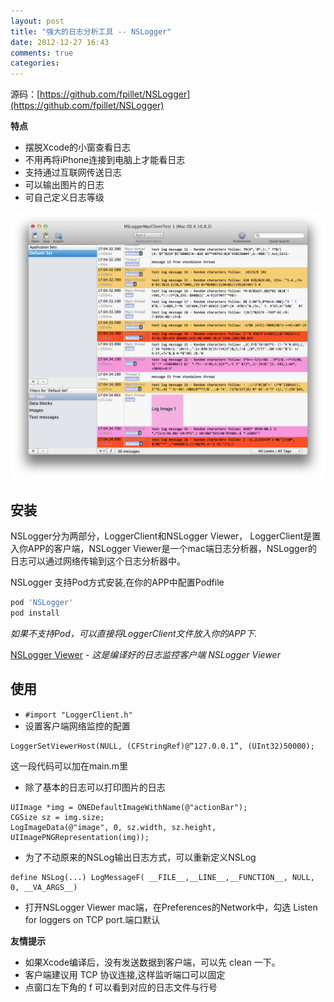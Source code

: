 ```yaml
---
layout: post
title: "强大的日志分析工具 -- NSLogger"
date: 2012-12-27 16:43
comments: true
categories: 
---
```

源码：[https://github.com/fpillet/NSLogger](https://github.com/fpillet/NSLogger)

**特点**

* 摆脱Xcode的小窗查看日志
* 不用再将iPhone连接到电脑上才能看日志
* 支持通过互联网传送日志
* 可以输出图片的日志
* 可自己定义日志等级

![nslogger mainwindow](https://github.com/fpillet/NSLogger/raw/master/Screenshots/mainwindow.png)

## 安装

NSLogger分为两部分，LoggerClient和NSLogger Viewer，
LoggerClient是置入你APP的客户端，NSLogger Viewer是一个mac端日志分析器，NSLogger的日志可以通过网络传输到这个日志分析器中。

NSLogger 支持Pod方式安装,在你的APP中配置Podfile
``` ruby
pod 'NSLogger'
pod install
```
*如果不支持Pod，可以直接将LoggerClient文件放入你的APP下.*

[NSLogger Viewer](/assets/NSLoggerViewer.zip) - *这是编译好的日志监控客户端 NSLogger Viewer*

## 使用

* ``` #import "LoggerClient.h" ```
* 设置客户端网络监控的配置
``` objc
LoggerSetViewerHost(NULL, (CFStringRef)@“127.0.0.1”, (UInt32)50000);
```
这一段代码可以加在main.m里

* 除了基本的日志可以打印图片的日志
``` objc
UIImage *img = ONEDefaultImageWithName(@"actionBar");
CGSize sz = img.size;
LogImageData(@"image", 0, sz.width, sz.height, UIImagePNGRepresentation(img));
```
* 为了不动原来的NSLog输出日志方式，可以重新定义NSLog
``` objc
define NSLog(...) LogMessageF( __FILE__,__LINE__,__FUNCTION__, NULL, 0, __VA_ARGS__)
``` 

* 打开NSLogger Viewer mac端，在Preferences的Network中，勾选 Listen for loggers on TCP port.端口默认

**友情提示**

- 如果Xcode编译后，没有发送数据到客户端，可以先 clean 一下。
- 客户端建议用 TCP 协议连接,这样监听端口可以固定
- 点窗口左下角的 f 可以看到对应的日志文件与行号
